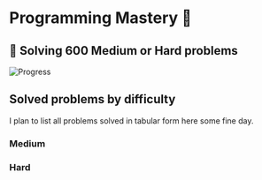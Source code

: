 # Programming Mastery :punch:

## :goal_net:  Solving 600 Medium or Hard problems 

![Progress](https://progress-bar.dev/88/?scale=600&title=InterviewGod&width=500&color=babaca&suffix=+problems+solved)

## Solved problems by difficulty
I plan to list all problems solved in tabular form here some fine day.

### Medium

### Hard

